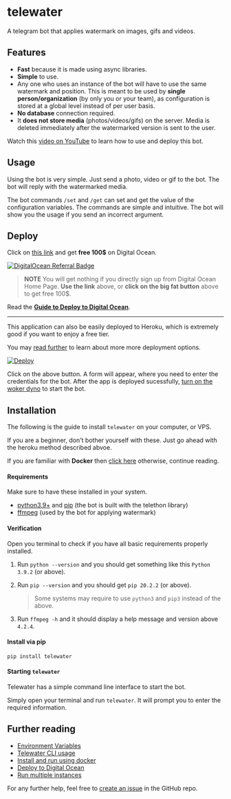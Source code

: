 # telewater

A telegram bot that applies watermark on images, gifs and videos.

## Features

- **Fast** because it is made using async libraries.
- **Simple** to use.
- Any one who uses an instance of the bot will have to use the same watermark and position. This is meant to be used by **single person/organization** (by only you or your team), as configuration is stored at a global level instead of per user basis.
- **No database** connection required.
- It **does not store media** (photos/videos/gifs) on the server. Media is deleted immediately after the watermarked version is sent to the user.

Watch this [video on YouTube](https://www.youtube.com/watch?v=M-ouyCPdZw0) to learn how to use and deploy this bot.

## Usage

Using the bot is very simple. Just send a photo, video or gif to the bot. The bot will reply with the watermarked media.

The bot commands `/set` and `/get` can set and get the value of the configuration variables. The commands are simple and intuitive. The bot will show you the usage if you send an incorrect argument.

## Deploy

Click on [this link](https://m.do.co/c/98b725055148) and get **free 100$**
on Digital Ocean.

[![DigitalOcean Referral Badge](https://web-platforms.sfo2.digitaloceanspaces.com/WWW/Badge%203.svg)](https://www.digitalocean.com/?refcode=98b725055148&utm_campaign=Referral_Invite&utm_medium=Referral_Program&utm_source=badge)

> **NOTE** You will get nothing if you directly sign up from Digital Ocean Home Page.
> **Use the link** above, or **click on the big fat button** above to get free 100$.

Read the **[Guide to Deploy to Digital Ocean](https://github.com/aahnik/telewater/wiki/Deploy-to-Digital-Ocean)**.

------

This application can also be easily deployed to Heroku, which is extremely good if you want to enjoy a free tier.

You may [read further](#further-reading) to learn about more more deployment options.

[![Deploy](https://www.herokucdn.com/deploy/button.svg)](https://heroku.com/deploy?template=https://github.com/darkmanrandy/telewater)

Click on the above button. A form will appear, where you need to enter the credentials for the bot. After the app is deployed sucessfully, [turn on the woker dyno](https://user-images.githubusercontent.com/66209958/117938593-d6de0080-b324-11eb-9c0f-9bcc6d975808.png) to start the bot.

## Installation

The following is the guide to install `telewater` on your computer, or VPS.

If you are a beginner, don't bother yourself with these. Just go ahead with the heroku method described abvoe.

If you are familiar with **Docker** then [click here](https://github.com/aahnik/telewater/wiki/Install-and-run-using-docker) otherwise, continue reading.

#### Requirements

Make sure to have these installed in your system.

- [python3.9+](https://www.python.org/) and [pip](https://pip.pypa.io/en/stable/installing/) (the bot is built with the telethon library)
- [ffmpeg](https://ffmpeg.org/) (used by the bot for applying watermark)

#### Verification

Open you terminal to check if you have all basic requirements properly installed.

1. Run `python --version` and you should get something like this `Python 3.9.2` (or above).
2. Run `pip --version` and you should get `pip 20.2.2` (or above).

    > Some systems may require to use `python3` and `pip3` instead of the above.

3. Run `ffmpeg -h` and it should display a help message and version above `4.2.4`.

#### Install via pip

```shell
pip install telewater
```

#### Starting `telewater`

Telewater has a simple command line interface to start the bot.

Simply open your terminal and run `telewater`. It will prompt you to enter the required information.

## Further reading

- [Environment Variables](https://github.com/aahnik/telewater/wiki/Environment-Variables)
- [Telewater CLI usage](https://github.com/aahnik/telewater/wiki/Telewater-CLI-usage)
- [Install and run using docker](https://github.com/aahnik/telewater/wiki/Install-and-run-using-docker)
- [Deploy to Digital Ocean](https://github.com/aahnik/telewater/wiki/Deploy-to-Digital-Ocean)
- [Run multiple instances](https://github.com/aahnik/telewater/wiki/Run-multiple-instances)

For any further help, feel free to [create an issue](https://github.com/aahnik/telewater/issues) in the GitHub repo.

<!-- AAHNIK 2021 -->
